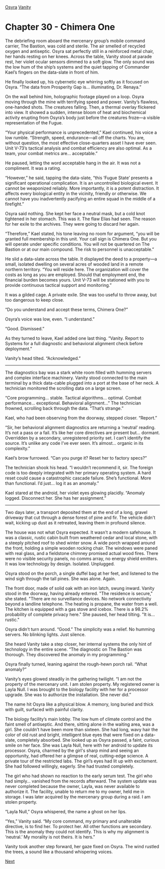 [Osyra](Osyra.md)
[Vanity](Vanity.md)

# Chapter 30 - Chimera One

The debriefing room aboard the mercenary group’s mobile command carrier, The Bastion, was cold and sterile. The air smelled of recycled oxygen and antiseptic. Osyra sat perfectly still in a reinforced metal chair, her hands resting on her knees. Across the table, Vanity stood at parade rest, her violet ocular sensors dimmed to a soft glow. The only sound was the low hum of the ship’s systems and the quiet tapping of Commander Kael’s fingers on the data-slate in front of him.

He finally looked up, his cybernetic eye whirring softly as it focused on Osyra. “The data from Prosperity Gap is… illuminating, Dr. Renaya.”

On the wall behind him, holographic footage played on a loop. Osyra moving through the mine with terrifying speed and power. Vanity’s flawless, one-handed shots. The creatures falling. Then, a thermal overlay flickered into view. It showed a sudden, intense bloom of heat and biochemical activity erupting from Osyra’s body just before the creatures froze—a visible representation of the Fugue.

“Your physical performance is unprecedented,” Kael continued, his voice a low rumble. “Strength, speed, endurance—all off the charts. You are, without question, the most effective close-quarters asset I have ever seen. Unit V-73’s tactical analysis and combat efficiency are also optimal. As a team, your combat metrics are… acceptable.”

He paused, letting the word acceptable hang in the air. It was not a compliment. It was a rating.

“However,” he said, tapping the data-slate, “this ‘Fugue State’ presents a significant operational complication. It is an uncontrolled biological event. It cannot be weaponized reliably. More importantly, it is a potent distraction. It affects every biological entity in the vicinity, friendly or otherwise. We cannot have you inadvertently pacifying an entire squad in the middle of a firefight.”

Osyra said nothing. She kept her face a neutral mask, but a cold knot tightened in her stomach. This was it. The flaw Elias had seen. The reason for her exile to the archives. They were going to discard her again.

“Therefore,” Kael stated, his tone leaving no room for argument, “you will be granted full membership in this unit. Your call sign is Chimera One. But you will operate under specific conditions. You will not be quartered on The Bastion or at our main compound. The risk to personnel is unacceptable.”

He slid a data-slate across the table. It displayed the deed to a property—a small, isolated dwelling on several acres of wooded land in a remote northern territory. “You will reside here. The organization will cover the costs as long as you are employed. Should that employment end, the financial burden becomes yours. Unit V-73 will be stationed with you to provide continuous tactical support and monitoring.”

It was a gilded cage. A private exile. She was too useful to throw away, but too dangerous to keep close.

“Do you understand and accept these terms, Chimera One?”

Osyra’s voice was low, even. “I understand.”

“Good. Dismissed.”

As they turned to leave, Kael added one last thing. “Vanity. Report to Systems for a full diagnostic and behavioral alignment check before deployment.”

Vanity’s head tilted. “Acknowledged.”

---

The diagnostics bay was a stark white room filled with humming servers and complex interface machinery. Vanity stood connected to the main terminal by a thick data-cable plugged into a port at the base of her neck. A technician monitored the scrolling data on a large screen.

“Core programming… stable. Tactical algorithms… optimal. Combat performance… exceptional. Behavioral alignment…” The technician frowned, scrolling back through the data. “That’s strange.”

Kael, who had been observing from the doorway, stepped closer. “Report.”

“Sir, her behavioral alignment diagnostics are returning a ‘neutral’ reading. It’s not a pass or a fail. It’s like her core directives are present but… dormant. Overridden by a secondary, unregistered priority set. I can’t identify the source. It’s unlike any code I’ve ever seen. It’s almost… organic in its complexity.”

Kael’s brow furrowed. “Can you purge it? Reset her to factory specs?”

The technician shook his head. “I wouldn’t recommend it, sir. The foreign code is too deeply integrated with her primary operating system. A hard reset could cause a catastrophic cascade failure. She’s functional. More than functional. I’d just… log it as an anomaly.”

Kael stared at the android, her violet eyes glowing placidly. “Anomaly logged. Disconnect her. She has her assignment.”

---

Two days later, a transport deposited them at the end of a long, gravel driveway that cut through a dense forest of pine and fir. The vehicle didn't wait, kicking up dust as it retreated, leaving them in profound silence.

The house was not what Osyra expected. It wasn't a modern safehouse. It was a classic, rustic cabin built from weathered cedar and local stone, with a steeply pitched roof to shed winter snow. A wide porch wrapped around the front, holding a simple wooden rocking chair. The windows were paned with real glass, and a fieldstone chimney promised actual wood fires. There were no visible security panels, no comms array, no energy shield emitters. It was low technology by design. Isolated. Unplugged.

Osyra stood on the porch, a single duffel bag at her feet, and listened to the wind sigh through the tall pines. She was alone. Again.

The front door, made of solid oak with an iron latch, swung inward. Vanity stood in the doorway, having already entered. "The residence is secure," she stated. "There are no surveillance devices. No network connectivity beyond a landline telephone. The heating is propane, the water from a well. The kitchen is equipped with a gas stove and icebox. There is a 98.2% probability of complete privacy here." She paused, her head tilting. "It is... rustic."

Osyra didn’t turn around. “Good.” The simplicity was a relief. No humming servers. No blinking lights. Just silence.

She heard Vanity take a step closer, her internal systems the only hint of technology in the entire scene. “The diagnostic on The Bastion was thorough. They discovered the anomaly in my programming.”

Osyra finally turned, leaning against the rough-hewn porch rail. “What anomaly?”

Vanity’s eyes glowed steadily in the gathering twilight. “I am not the property of the mercenary unit. I am stolen property. My registered owner is Layla Null. I was brought to the biology facility with her for a processor upgrade. She was to authorize the installation. She never did.”

The name hit Osyra like a physical blow. A memory, long buried and thick with guilt, surfaced with painful clarity.

The biology facility’s main lobby. The low hum of climate control and the faint smell of antiseptic. And there, sitting alone in the waiting area, was a girl. She couldn’t have been more than sixteen. She had long, wavy hair the color of old rust and bright, intelligent blue eyes that were fixed on a data-slate, completely absorbed. She looked up as Osyra passed, a faint, curious smile on her face. She was Layla Null, here with her android to update its processor. Osyra, charmed by the girl's sharp mind and seeing an opportunity, had offered her a glimpse of real, cutting-edge science. A private tour of the restricted labs. The girl’s eyes had lit up with excitement. She had followed willingly, eagerly. She had trusted completely.

The girl who had shown no reaction to the early serum test. The girl who had simply… vanished from the records afterward. The system update was never completed because the owner, Layla, was never available to authorize it. The facility, unable to return me to my owner, held me in storage. I was later acquired by the mercenary group during a raid. I am stolen property.

“Layla Null,” Osyra whispered, the name a ghost on her lips.

“Yes,” Vanity said. “My core command, my primary and unalterable directive, is to find her. To protect her. All other functions are secondary. This is the anomaly they could not identify. This is why my alignment is ‘neutral.’ My morality is not theirs. It is hers.”

Vanity took another step forward, her gaze fixed on Osyra. The wind rustled the trees, a sound like a thousand whispering voices.

[Next](131.md)